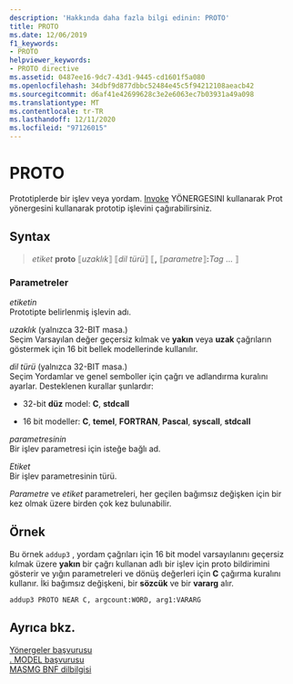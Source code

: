 ```yaml
---
description: 'Hakkında daha fazla bilgi edinin: PROTO'
title: PROTO
ms.date: 12/06/2019
f1_keywords:
- PROTO
helpviewer_keywords:
- PROTO directive
ms.assetid: 0487ee16-9dc7-43d1-9445-cd1601f5a080
ms.openlocfilehash: 34dbf9d877dbbc52484e45c5f94212108aeacb42
ms.sourcegitcommit: d6af41e42699628c3e2e6063ec7b03931a49a098
ms.translationtype: MT
ms.contentlocale: tr-TR
ms.lasthandoff: 12/11/2020
ms.locfileid: "97126015"
---
```

# <a name="proto"></a>PROTO

Prototiplerde bir işlev veya yordam. [Invoke](invoke.md) YÖNERGESINI kullanarak Prot yönergesini kullanarak prototip işlevini çağırabilirsiniz.

## <a name="syntax"></a>Syntax

> *etiket* **proto** ⟦*uzaklık*⟧ ⟦*dil türü*⟧ ⟦__,__ ⟦*parametre*⟧__:__*Tag* ... ⟧

### <a name="parameters"></a>Parametreler

*etiketin*\
Prototipte belirlenmiş işlevin adı.

*uzaklık* (yalnızca 32-BIT masa.) \
Seçim Varsayılan değer geçersiz kılmak ve **yakın** veya **uzak** çağrıların göstermek için 16 bit bellek modellerinde kullanılır.

*dil türü* (yalnızca 32-BIT masa.) \
Seçim Yordamlar ve genel semboller için çağrı ve adlandırma kuralını ayarlar. Desteklenen kurallar şunlardır:

- 32-bit **düz** model: **C**, **stdcall**

- 16 bit modeller: **C**, **temel**, **FORTRAN**, **Pascal**, **syscall**, **stdcall**

*parametresinin*\
Bir işlev parametresi için isteğe bağlı ad.

*Etiket*\
Bir işlev parametresinin türü.

*Parametre* ve *etiket* parametreleri, her geçilen bağımsız değişken için bir kez olmak üzere birden çok kez bulunabilir.

## <a name="example"></a>Örnek

Bu örnek  `addup3` , yordam çağrıları için 16 bit model varsayılanını geçersiz kılmak üzere **yakın** bir çağrı kullanan adlı bir işlev için proto bildirimini gösterir ve yığın parametreleri ve dönüş değerleri için **C** çağırma kuralını kullanır. İki bağımsız değişkeni, bir **sözcük** ve bir **vararg** alır.

```MASM
addup3 PROTO NEAR C, argcount:WORD, arg1:VARARG
```

## <a name="see-also"></a>Ayrıca bkz.

[Yönergeler başvurusu](directives-reference.md)\
[. MODEL başvurusu](dot-model.md)\
[MASMG BNF dilbilgisi](masm-bnf-grammar.md)
